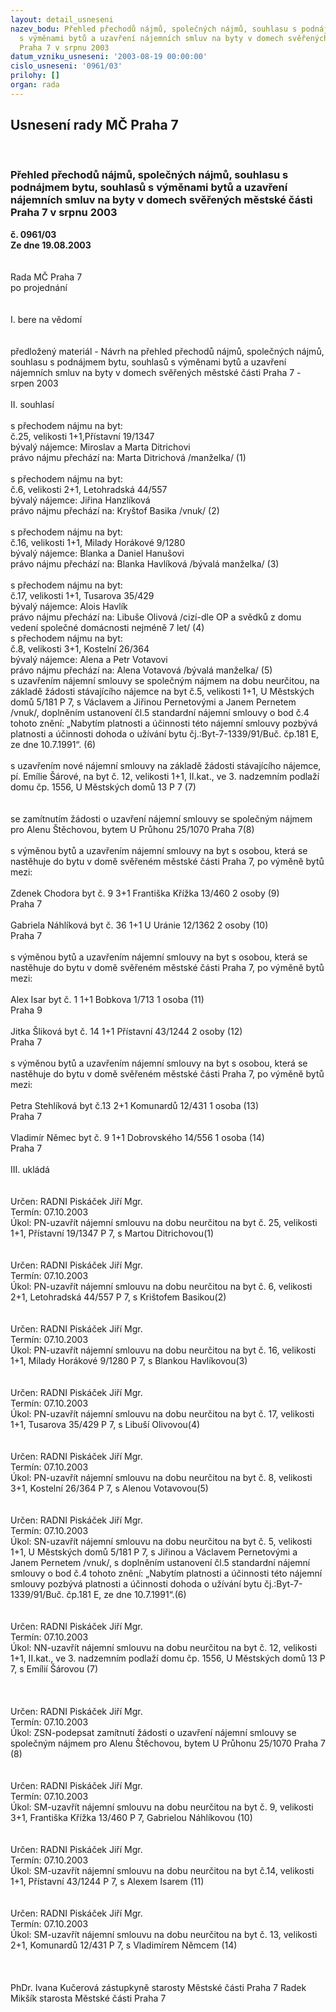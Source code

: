 ```yaml
---
layout: detail_usneseni
nazev_bodu: Přehled přechodů nájmů, společných nájmů, souhlasu s podnájmem bytu, souhlasů
  s výměnami bytů a uzavření nájemních smluv na byty v domech svěřených městské části
  Praha 7 v srpnu 2003
datum_vzniku_usneseni: '2003-08-19 00:00:00'
cislo_usneseni: '0961/03'
prilohy: []
organ: rada
---
```

<div id="ucUsn_pList" class="usn">
	<span><h2>Usnesení rady MČ Praha 7 </h2>
<br></span><div class="standBody">
<span><h3>Přehled přechodů nájmů, společných nájmů, souhlasu s podnájmem bytu, souhlasů s výměnami bytů a uzavření nájemních smluv na byty v domech svěřených městské části Praha 7 v srpnu 2003</h3></span><div class="center">
		<strong>č. 0961/03</strong><br>
	</div>
<div class="center">
		<strong>Ze dne 19.08.2003</strong><br><br>
	</div>
<br>Rada MČ Praha 7<br>po projednání<br><br><br>I.	bere na vědomí<br><br> <br>předložený materiál - Návrh na přehled přechodů nájmů, společných nájmů, souhlasu s podnájmem bytu, souhlasů s výměnami bytů a uzavření nájemních smluv na byty v domech svěřených městské části Praha 7 - srpen 2003<br><br>II.	souhlasí <br><br>s přechodem nájmu na byt:<br>č.25, velikosti 1+1,Přístavní 19/1347<br>bývalý nájemce: Miroslav a Marta Ditrichovi<br>právo nájmu přechází na: Marta Ditrichová /manželka/						     (1)                                           <br><br>s přechodem nájmu na byt:<br>č.6, velikosti 2+1, Letohradská 44/557<br>bývalý nájemce: Jiřina Hanzlíková <br>právo nájmu přechází na: Kryštof Basika /vnuk/ 	                                                                           (2)                                                                                     <br><br>s přechodem nájmu na byt:<br>č.16, velikosti 1+1, Milady Horákové 9/1280<br>bývalý nájemce: Blanka a Daniel Hanušovi<br>právo nájmu přechází na: Blanka Havlíková /bývalá manželka/				                (3)	<br><br>s přechodem nájmu na byt:<br>č.17, velikosti 1+1, Tusarova 35/429<br>bývalý nájemce: Alois Havlík<br>právo nájmu přechází na: Libuše Olivová /cizí-dle OP a svědků z domu vedení společné domácnosti 						        nejméně 7 let/					  	   (4)	<br>s přechodem nájmu na byt: <br>č.8, velikosti 3+1, Kostelní 26/364<br>bývalý nájemce: Alena a Petr Votavovi<br>právo nájmu přechází na: Alena Votavová /bývalá manželka/					   (5) 										                                                                                                                              <br>s uzavřením nájemní smlouvy se společným nájmem na dobu neurčitou, na základě žádosti stávajícího nájemce na byt č.5, velikosti 1+1, U Městských domů 5/181 P 7, s Václavem a Jiřinou Pernetovými a Janem Pernetem /vnuk/, doplněním ustanovení čl.5 standardní nájemní smlouvy o bod č.4 tohoto znění: „Nabytím platnosti a účinnosti této nájemní smlouvy pozbývá platnosti a účinnosti dohoda o užívání bytu čj.:Byt-7-1339/91/Buč. čp.181 E, ze dne 10.7.1991“. 	(6)<br><br>s uzavřením nové nájemní smlouvy na základě žádosti stávajícího nájemce, pí. Emílie Šárové, na byt č. 12, velikosti 1+1, II.kat., ve 3. nadzemním podlaží domu čp. 1556, U Městských domů 13 P 7 (7) <br><br><br>se zamítnutím žádosti o uzavření nájemní smlouvy se společným nájmem pro Alenu Štěchovou, bytem U Průhonu 25/1070 Praha 7(8)<br><br>s výměnou bytů a uzavřením nájemní smlouvy na byt s osobou, která se nastěhuje do bytu v domě svěřeném městské části Praha 7, po výměně bytů mezi:<br><br>Zdenek Chodora		byt č. 9	3+1	Františka Křížka 13/460	2 osoby	(9)<br>							Praha 7<br><br>Gabriela Náhlíková		byt č. 36	1+1	U Uránie 12/1362		2 osoby	(10)<br>							Praha 7<br><br>s výměnou bytů a uzavřením nájemní smlouvy na byt s osobou, která se nastěhuje do bytu v domě svěřeném městské části Praha 7, po výměně bytů mezi:<br><br>Alex Isar			byt č. 1	1+1	Bobkova 1/713		1 osoba	(11)<br>							Praha 9<br><br>Jitka Šliková			byt č. 14	1+1	Přístavní 43/1244		2 osoby	(12)<br>							Praha 7<br><br>s výměnou bytů a uzavřením nájemní smlouvy na byt s osobou, která se nastěhuje do bytu v domě svěřeném městské části Praha 7, po výměně bytů mezi:<br><br>Petra Stehlíková		byt č.13	2+1	Komunardů 12/431		1 osoba	(13)<br>							Praha 7<br><br>Vladimír Němec		byt č. 9	1+1	Dobrovského 14/556		1 osoba	(14)<br>							Praha 7<br><br>III.	ukládá <br><br> <br>Určen:	RADNI Piskáček Jiří Mgr.<br>Termín: 07.10.2003<br>Úkol:	PN-uzavřít nájemní smlouvu na dobu neurčitou na byt č. 25, velikosti 1+1, Přístavní 19/1347 P 7, s Martou Ditrichovou(1)<br> <br> <br>Určen:	RADNI Piskáček Jiří Mgr.<br>Termín: 07.10.2003<br>Úkol:	PN-uzavřít nájemní smlouvu na dobu neurčitou na byt č. 6, velikosti 2+1, Letohradská 44/557 P 7, s Krištofem Basikou(2)<br> <br> <br>Určen:	RADNI Piskáček Jiří Mgr.<br>Termín: 07.10.2003<br>Úkol:	PN-uzavřít nájemní smlouvu na dobu neurčitou na byt č. 16, velikosti 1+1, Milady Horákové 9/1280 P 7, s Blankou Havlíkovou(3)<br> <br> <br>Určen:	RADNI Piskáček Jiří Mgr.<br>Termín: 07.10.2003<br>Úkol:	PN-uzavřít nájemní smlouvu na dobu neurčitou na byt č. 17, velikosti 1+1, Tusarova 35/429 P 7, s Libuší Olivovou(4)<br> <br> <br>Určen:	RADNI Piskáček Jiří Mgr.<br>Termín: 07.10.2003<br>Úkol:	PN-uzavřít nájemní smlouvu na dobu neurčitou na byt č. 8, velikosti 3+1, Kostelní 26/364 P 7, s Alenou Votavovou(5)<br> <br> <br>Určen:	RADNI Piskáček Jiří Mgr.<br>Termín: 07.10.2003<br>Úkol:	SN-uzavřít nájemní smlouvu na dobu neurčitou na byt č. 5, velikosti 1+1, U Městských domů 5/181 P 7, s Jiřinou a Václavem Pernetovými a Janem Pernetem /vnuk/, s doplněním ustanovení čl.5 standardní nájemní smlouvy o bod č.4 tohoto znění: „Nabytím platnosti a účinnosti této nájemní smlouvy pozbývá platnosti a účinnosti dohoda o užívání bytu čj.:Byt-7-1339/91/Buč. čp.181 E, ze dne 10.7.1991“.(6)<br> <br> <br>Určen:	RADNI Piskáček Jiří Mgr.<br>Termín: 07.10.2003<br>Úkol:	NN-uzavřít nájemní smlouvu na dobu neurčitou na byt č. 12, velikosti 1+1, II.kat., ve 3. nadzemním podlaží domu čp. 1556, U Městských domů 13 P 7, s Emílií Šárovou (7) <br> <br> <br> <br>Určen:	RADNI Piskáček Jiří Mgr.<br>Termín: 07.10.2003<br>Úkol:	ZSN-podepsat zamítnutí žádosti o uzavření nájemní smlouvy se společným nájmem pro Alenu Štěchovou, bytem U Průhonu 25/1070 Praha 7 (8)<br> <br> <br>Určen:	RADNI Piskáček Jiří Mgr.<br>Termín: 07.10.2003<br>Úkol:	SM-uzavřít nájemní smlouvu na dobu neurčitou na byt č. 9, velikosti 3+1, Františka Křížka 13/460 P 7, Gabrielou Náhlíkovou (10)<br> <br> <br>Určen:	RADNI Piskáček Jiří Mgr.<br>Termín: 07.10.2003<br>Úkol:	SM-uzavřít nájemní smlouvu na dobu neurčitou na byt č.14, velikosti 1+1, Přístavní 43/1244 P 7, s Alexem Isarem (11)<br> <br> <br>Určen:	RADNI Piskáček Jiří Mgr.<br>Termín: 07.10.2003<br>Úkol:	SM-uzavřít nájemní smlouvu na dobu neurčitou na byt č. 13, velikosti 2+1, Komunardů 12/431 P 7, s Vladimírem Němcem (14)<br> <br> <br>	<br>PhDr. Ivana Kučerová zástupkyně starosty Městské části Praha 7	 Radek Mikšík starosta Městské části Praha 7<br>	<br><br>
</div>
</div>